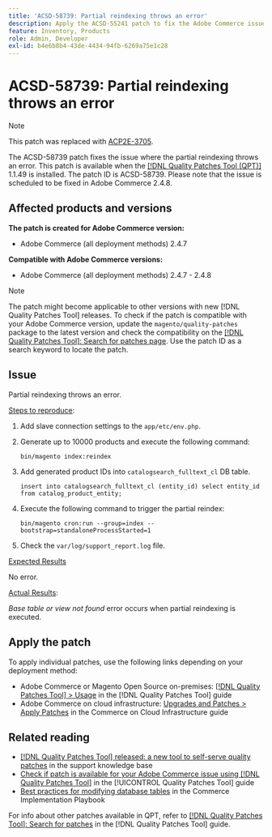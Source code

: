 ```yaml
---
title: 'ACSD-58739: Partial reindexing throws an error'
description: Apply the ACSD-55241 patch to fix the Adobe Commerce issue where partial reindexing throws an error.
feature: Inventory, Products
role: Admin, Developer
exl-id: b4e6b8b4-43de-4434-94fb-6269a75e1c28
---
```

# ACSD-58739: Partial reindexing throws an error

>[!NOTE]
>
>This patch was replaced with [ACP2E-3705](/help/tools/quality-patches-tool/patches-available-in-qpt/v1-1-61/acp2e-3705-fixes-an-issue-where-the-indexer.md).

The ACSD-58739 patch fixes the issue where the partial reindexing throws an error. This patch is available when the [[!DNL Quality Patches Tool (QPT)]](https://experienceleague.adobe.com/en/docs/commerce-knowledge-base/kb/announcements/commerce-announcements/magento-quality-patches-released-new-tool-to-self-serve-quality-patches) 1.1.49 is installed. The patch ID is ACSD-58739. Please note that the issue is scheduled to be fixed in Adobe Commerce 2.4.8.

## Affected products and versions

**The patch is created for Adobe Commerce version:**

* Adobe Commerce (all deployment methods) 2.4.7

**Compatible with Adobe Commerce versions:**

* Adobe Commerce (all deployment methods) 2.4.7 - 2.4.8

>[!NOTE]
>
>The patch might become applicable to other versions with new [!DNL Quality Patches Tool] releases. To check if the patch is compatible with your Adobe Commerce version, update the `magento/quality-patches` package to the latest version and check the compatibility on the [[!DNL Quality Patches Tool]: Search for patches page](https://experienceleague.adobe.com/tools/commerce-quality-patches/index.html). Use the patch ID as a search keyword to locate the patch.

## Issue

Partial reindexing throws an error.

<u>Steps to reproduce</u>:

1. Add slave connection settings to the `app/etc/env.php`.
1. Generate up to 10000 products and execute the following command:

   ```
   bin/magento index:reindex
   ```

1. Add generated product IDs into `catalogsearch_fulltext_cl` DB table.
   
   ```
   insert into catalogsearch_fulltext_cl (entity_id) select entity_id from catalog_product_entity;
   ```

1. Execute the following command to trigger the partial reindex:

   ```
   bin/magento cron:run --group=index --bootstrap=standaloneProcessStarted=1 
   ```

1. Check the `var/log/support_report.log` file.

<u>Expected Results</u>

No error.

<u>Actual Results</u>:

*Base table or view not found* error occurs when partial reindexing is executed. 

## Apply the patch

To apply individual patches, use the following links depending on your deployment method:

* Adobe Commerce or Magento Open Source on-premises: [[!DNL Quality Patches Tool] > Usage](/help/tools/quality-patches-tool/usage.md) in the [!DNL Quality Patches Tool] guide
* Adobe Commerce on cloud infrastructure: [Upgrades and Patches > Apply Patches](https://experienceleague.adobe.com/docs/commerce-cloud-service/user-guide/develop/upgrade/apply-patches.html) in the Commerce on Cloud Infrastructure guide

## Related reading

* [[!DNL Quality Patches Tool] released: a new tool to self-serve quality patches](https://experienceleague.adobe.com/en/docs/commerce-knowledge-base/kb/announcements/commerce-announcements/magento-quality-patches-released-new-tool-to-self-serve-quality-patches) in the support knowledge base
* [Check if patch is available for your Adobe Commerce issue using [!DNL Quality Patches Tool]](/help/tools/quality-patches-tool/patches-available-in-qpt/check-patch-for-magento-issue-with-magento-quality-patches.md) in the [!UICONTROL Quality Patches Tool] guide
* [Best practices for modifying database tables](https://experienceleague.adobe.com/en/docs/commerce-operations/implementation-playbook/best-practices/development/modifying-core-and-third-party-tables#why-adobe-recommends-avoiding-modifications) in the Commerce Implementation Playbook

For info about other patches available in QPT, refer to [[!DNL Quality Patches Tool]: Search for patches](https://experienceleague.adobe.com/tools/commerce-quality-patches/index.html) in the [!DNL Quality Patches Tool] guide.

